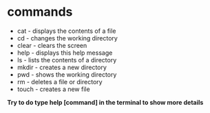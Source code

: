 # commands

- cat - displays the contents of a file
- cd - changes the working directory
- clear - clears the screen
- help - displays this help message
- ls - lists the contents of a directory
- mkdir - creates a new directory
- pwd - shows the working directory
- rm - deletes a file or directory
- touch - creates a new file

**Try to do type help [command] in the terminal to show more details**
